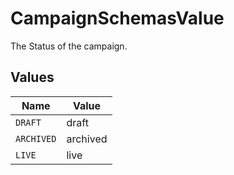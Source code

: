 # CampaignSchemasValue

The Status of the campaign.


## Values

| Name       | Value      |
| ---------- | ---------- |
| `DRAFT`    | draft      |
| `ARCHIVED` | archived   |
| `LIVE`     | live       |